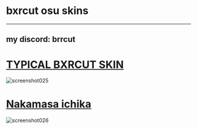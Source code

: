 # bxrcut osu skins
---
my discord: brrcut
---

# [TYPICAL BXRCUT SKIN](https://drive.google.com/file/d/1ZkFiCJhGIsp1vBh3Sim26JlhWr2fy0pd/view?usp=sharing)
![screenshot025](https://github.com/user-attachments/assets/d676af0d-9a6e-4f51-9b02-7c54b4fc8a6c)

# [Nakamasa ichika](https://osu.ppy.sh/community/forums/topics/2050731?n=1)
![screenshot026](https://github.com/user-attachments/assets/cc8e59a1-fc9d-498b-82ad-0c07d25c22b6)
